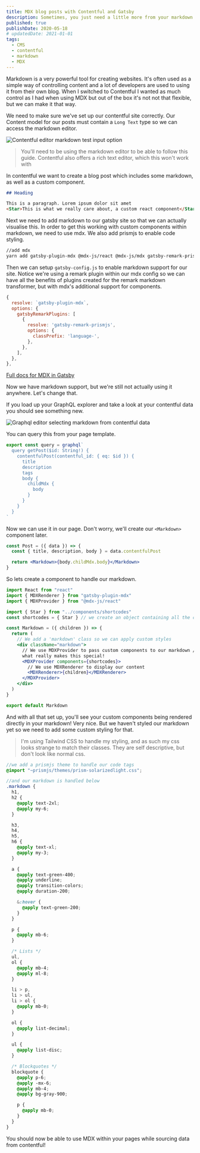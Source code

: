 ```yaml
---
title: MDX blog posts with Contentful and Gatsby
description: Sometimes, you just need a little more from your markdown content.
published: true
publishDate: 2020-05-18
# updatedDate: 2021-01-01
tags:
  - CMS
  - contentful
  - markdown
  - MDX
---
```


Markdown is a very powerful tool for creating websites. It's often used as a simple way of controlling content and a lot of developers are used to using it from their own blog. When I switched to Contentful I wanted as much control as I had when using MDX but out of the box it's not not that flexible, but we can make it that way.

We need to make sure we've set up our contentful site correctly. Our Content model for our posts must contain a `Long Text` type so we can access the markdown editor.

![Contentful editor markdown test input option](/images/posts/contentful-markdown-mode.png)

> You'll need to be using the markdown editor to be able to follow this guide. Contentful also offers a rich text editor, which this won't work with

In contentful we want to create a blog post which includes some markdown, as well as a custom component.

```markdown
## Heading

This is a paragraph. Lorem ipsum dolor sit amet
<Star>This is what we really care about, a custom react component</Star>
```

Next we need to add markdown to our gatsby site so that we can actually visualise this. In order to get this working with custom components within markdown, we need to use mdx. We also add prismjs to enable code styling.

```bash
//add mdx
yarn add gatsby-plugin-mdx @mdx-js/react @mdx-js/mdx gatsby-remark-prismjs prismjs
```

Then we can setup `gatsby-config.js` to enable markdown support for our site. Notice we're using a remark plugin within our mdx config so we can have all the benefits of plugins created for the remark markdown transformer, but with mdx's additional support for components.

```jsx
{
  resolve: `gatsby-plugin-mdx`,
  options: {
    gatsbyRemarkPlugins: [
      {
        resolve: 'gatsby-remark-prismjs',
        options: {
          classPrefix: 'language-',
        },
      },
    ],
  },
},
```

[Full docs for MDX in Gatsby](https://www.gatsbyjs.org/packages/gatsby-plugin-mdx/)

Now we have markdown support, but we're still not actually using it anywhere. Let's change that.

If you load up your GraphQL explorer and take a look at your contentful data you should see something new.

![Graphql editor selecting markdown from contentful data](/images/posts/content/graphql-contentful-markdown.png)

You can query this from your page template.

```jsx
export const query = graphql`
  query getPost($id: String!) {
    contentfulPost(contentful_id: { eq: $id }) {
      title
      description
      tags
      body {
        childMdx {
          body
        }
      }
    }
  }
`
```

Now we can use it in our page. Don't worry, we'll create our `<Markdown>` component later.

```jsx
const Post = ({ data }) => {
  const { title, description, body } = data.contentfulPost

  return <Markdown>{body.childMdx.body}</Markdown>
}
```

So lets create a component to handle our markdown.

```jsx
import React from "react"
import { MDXRenderer } from "gatsby-plugin-mdx"
import { MDXProvider } from "@mdx-js/react"

import { Star } from "../components/shortcodes"
const shortcodes = { Star } // we create an object containing all the components we'll need in our markdown

const Markdown = ({ children }) => {
  return (
    // We add a 'markdown' class so we can apply custom styles
    <div className="markdown">
      // We use MDXProvider to pass custom components to our markdown // This is
      what really makes this special!
      <MDXProvider components={shortcodes}>
        // We use MDXRenderer to display our content
        <MDXRenderer>{children}</MDXRenderer>
      </MDXProvider>
    </div>
  )
}

export default Markdown
```

And with all that set up, you'll see your custom components being rendered directly in your markdown! Very nice. But we haven't styled our markdown yet so we need to add some custom styling for that.

> I'm using Tailwind CSS to handle my styling, and as such my css looks strange to match their classes. They are self descriptive, but don't look like normal css.

```scss
//we add a prismjs theme to handle our code tags
@import "~prismjs/themes/prism-solarizedlight.css";

//and our markdown is handled below
.markdown {
  h1,
  h2 {
    @apply text-2xl;
    @apply my-6;
  }

  h3,
  h4,
  h5,
  h6 {
    @apply text-xl;
    @apply my-3;
  }

  a {
    @apply text-green-400;
    @apply underline;
    @apply transition-colors;
    @apply duration-200;

    &:hover {
      @apply text-green-200;
    }
  }

  p {
    @apply mb-6;
  }

  /* Lists */
  ul,
  ol {
    @apply mb-4;
    @apply ml-8;
  }

  li > p,
  li > ul,
  li > ol {
    @apply mb-0;
  }

  ol {
    @apply list-decimal;
  }

  ul {
    @apply list-disc;
  }

  /* Blockquotes */
  blockquote {
    @apply p-6;
    @apply -mx-6;
    @apply mb-4;
    @apply bg-gray-900;

    p {
      @apply mb-0;
    }
  }
}
```

You should now be able to use MDX within your pages while sourcing data from contentful!
